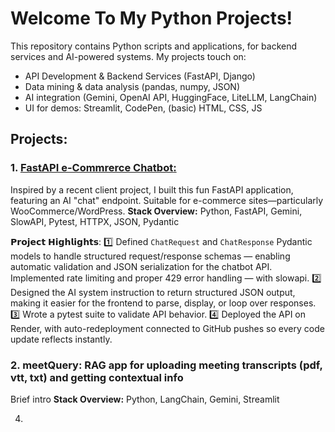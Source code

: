# Welcome To My Python Projects!

This repository contains Python scripts and applications, for backend services and AI-powered systems.
My projects touch on:
- API Development & Backend Services (FastAPI, Django)
- Data mining & data analysis (pandas, numpy, JSON)
- AI integration (Gemini, OpenAI API, HuggingFace, LiteLLM, LangChain)
- UI for demos: Streamlit, CodePen, (basic) HTML, CSS, JS

## Projects:

### 1. [**FastAPI e-Commrerce Chatbot**:](https://github.com/Nneoma00/python--portfolio-projects/tree/main/woo-chatbot)
Inspired by a recent client project, I built this fun FastAPI application, featuring an AI "chat" endpoint. Suitable for e-commerce sites—particularly WooCommerce/WordPress.
**Stack Overview:** Python, FastAPI, Gemini, SlowAPI, Pytest, HTTPX, JSON, Pydantic 

𝗣𝗿𝗼𝗷𝗲𝗰𝘁 𝗛𝗶𝗴𝗵𝗹𝗶𝗴𝗵𝘁𝘀: 
1️⃣ Defined `ChatRequest` and `ChatResponse` Pydantic models to handle structured request/response schemas — enabling automatic validation and JSON serialization for the chatbot API.
Implemented rate limiting and proper 429 error handling — with slowapi.
2️⃣ Designed the AI system instruction to return structured JSON output, making it easier for the frontend to parse, display, or loop over responses.
3️⃣ Wrote a pytest suite to validate API behavior.
4️⃣ Deployed the API on Render, with auto-redeployment connected to GitHub pushes so every code update reflects instantly.

### 2. **meetQuery: RAG app for uploading meeting transcripts (pdf, vtt, txt) and getting contextual info**
Brief intro
**Stack Overview:** Python, LangChain, Gemini, Streamlit
  
4. 
